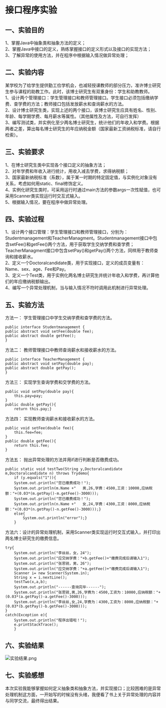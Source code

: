 # 接口程序实验
## 一、实验目的  
1、掌握Java中抽象类和抽象方法的定义；  
2、掌握Java中接口的定义，熟练掌握接口的定义形式以及接口的实现方法；  
3、了解异常的使用方法，并在程序中根据输入情况做异常处理；
## 二、实验内容  
某学校为了给学生提供勤工俭学机会，也减轻授课教师的部分压力，准许博士研究生参与课程的助教工作。此时，该博士研究生有双重身份：学生和助教教师。  
1、设计两个管理接口：学生管理接口和教师管理接口。学生接口必须包括缴纳学费、查学费的方法；教师接口包括发放薪水和查询薪水的方法。  
2、设计博士研究生类，实现上述的两个接口，该博士研究生应具有姓名、性别、年龄、每学期学费、每月薪水等属性。（其他属性及方法，可自行发挥）  
3、编写测试类，并实例化至少两名博士研究生，统计他们的年收入和学费。根据两者之差，算出每名博士研究生的年应纳税金额（国家最新工资纳税标准，请自行检索）。
## 三、实验要求
1、在博士研究生类中实现各个接口定义的抽象方法；  
2、对年学费和年收入进行统计，用收入减去学费，求得纳税额；  
3、国家最新纳税标准（系数），属于某一时期的特定固定值，与实例化对象没有关系，考虑如何用static、final修饰定义。  
4、实例化研究生类时，可采用运行时通过main方法的参数args一次性赋值，也可采用Scanner类实现运行时交互式输入。  
5、根据输入情况，要在程序中做异常处理。
## 四、实验过程  
1、设计两个接口管理：学生管理接口和教师管理接口，分别为：Studentmanagement和TeacherManagment。Studentmanagement接口中包含setFee()和getFee()两个方法，用于获取学生交纳学费和查学费；TeacherManagment接口中包含setPay()和getPay()两个方法，同样用于教师查询和接收薪水。  
2、定义一个Doctoralcandidate类，用于实现接口，定义的成员变量有：Name、sex、age、Fee和Pay。  
3、定义一个Test类，用于实例化两名博士研究生并统计年收入和学费，再计算他们的年应缴纳税额输出。  
4、编写一个异常处理机制，当与输入情况不符时调用此机制进行异常处理。
## 五、实验方法  
方法一：  学生管理接口中学生交纳学费和查学费的方法。
```
public interface Studentmanagement {
public abstract void setFee(double fee);
public abstract double getFee(); 
}
```
方法二：  教师管理接口中教师查询薪水和接收薪水的方法。
```
public interface TeacherManagement {
public abstract void setPay(double pay);
public abstract double getPay();
}

```
方法三：  实现学生查询学费和交学费的方法。
```
public void setPay(double pay){
	this.pay=pay;
}
public double getPay(){
	return this.pay;}
```
方法四：  实现教师查询薪水和接收薪水的方法。
```
public void setFee(double fee){
	this.fee=fee;
}
public double getFee(){
	return this.fee;
}
```
方法五： 抛出异常处理的方法并用if进行判断是否缴费成功。
```
public static void testTwo(String y,Doctoralcandidate m,Doctoralcandidate n) throws Trydemo{
	if (y.equals("1")){
	System.out.println("您已缴费成功！");
	System.out.println(m.Name +"   男,26,学费：4500,工资：10000,应纳税额："+(0.03*(m.getPay()-m.getFee()-3000)));
	System.out.println("您已缴费成功！");
	System.out.println(n.Name +"   女,24,学费：4300,工资：8000,应纳税额："+(0.03*(n.getPay()-n.getFee()-3000)));}
	else{
	    System.out.println("error");}
	}
```
方法六：设计的异常处理机制，采用Scanner类实现运行时交互式输入，并打印出两名博士研究生的缴费信息。
```
try{
	System.out.println("李丝丝，女，24");
	System.out.println("应交纳学费："+b.getFee()+"缴费完成后请输入1");
	System.out.println("张思锐，男，26");
	System.out.println("应交纳学费："+a.getFee()+"缴费完成后请输入1");
	Scanner i= new Scanner(System.in);
	String x = i.nextLine();
	testTwo(x,a,b);
	System.out.println("------查询完毕------");
	System.out.println("张思锐,男,26,学费为：4500,工资为：10000,应纳税额："+(0.03*(a.getPay()-a.getFee()-3000)));
	System.out.println("李丝丝,女,24,学费为：4300,工资为：8000,应纳税额："+(0.03*(b.getPay()-b.getFee()-3000)));
}
catch(Exception e){
	System.out.println("程序出错啦！");
    e.printStackTrace();
    }
```
## 六、实验结果
![实验结果.png](https://i.loli.net/2020/11/08/EO9c1lb5viIq4YN.png)
## 七、实验感想
本次实验我能够掌握如何定义抽象类和抽象方法，并实现接口；比较困难的是异常处理机制这方面，一开始写的时候没有头绪，我便看了书上关于异常处理的内容并与同学交流，最终得出结果。
